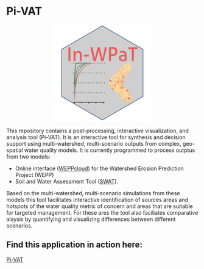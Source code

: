 # Pi-VAT

<p align="center">
  <img src="https://raw.githubusercontent.com/devalc/In-WPaT/main/www/In-WPaT_hex.svg" width=50%/>
</p>

This repository contains a post-processing, interactive visualization, and analysis tool (Pi-VAT). It is an interactive tool for synthesis and decision support using multi-watershed, multi-scenario outputs from complex, geo-spatial water quality models. It is currently programmed to process outptus from two models:

- Online interface ([WEPPcloud](<https://wepp.cloud/weppcloud/>)) for the Watershed Erosion Prediction Project (WEPP) 
- Soil and Water Assessment Tool ([SWAT](<https://swat.tamu.edu/>)). 

Based on the multi-watershed, multi-scenario simulations from these models this tool facilitates interactive identification of sources areas and hotspots of the water quality metric of concern and areas that are suitable for targeted management. For these ares the tool also faciliates comparative alaysis by quantifying and visualizing differences between different scenarios. 


## Find this application in action here:

[Pi-VAT](<https://cdeval.shinyapps.io/In-WPaT/>)


